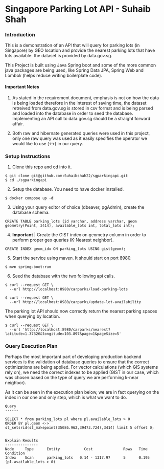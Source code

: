 # Singapore Parking Lot API - Suhaib Shah

### Introduction

This is a demonstration of an API that will query for parking lots (in Singapore) by GEO location and provide the nearest parking lots that have lots available. the dataset is provided by data.gov.sg.

This Project is built using Java Spring boot and some of the more common java packages are being used, like Spring Data JPA, Spring Web and Lombok (helps reduce writing boilerplate code).

#### Important Notes

1. As stated in the requirement document, emphasis is not on how the data is being loaded therefore in the interest of saving time, the dataset retreived from data.gov.sg is stored in csv format and is being parsed and loaded into the database in order to seed the database. Implementing an API call to data.gov.sg should be a straight forward affair.

2. Both raw and hibernate generated queries were used in this project, only one raw query was used as it easily specifies the operator we would like to use (<->) in our query.

### Setup Instructions

1. Clone this repo and cd into it.

```
$ git clone git@github.com:Suhaibshah22/sgparkingapi.git
$ cd ./sgparkingapi
```

2. Setup the database. You need to have docker installed.

```
$ docker compose up -d
```

3. Using your query editor of choice (dbeaver, pgAdmin), create the database schema.

```
CREATE TABLE parking_lots (id varchar, address varchar, geom geometry(Point, 3414), available_lots int, total_lots int);
```

4. **Important** | Create the GIST index on geometry column in order to perform proper geo queries (K-Nearest neighbor).

```
CREATE INDEX geom_idx ON parking_lots USING gist(geom);
```

5. Start the service using maven. It should start on port 8980.

```
$ mvn spring-boot:run
```

6. Seed the database with the two following api calls.

```
$ curl --request GET \
  --url http://localhost:8980/carparks/load-parking-lots
```

```
$ curl --request GET \
  --url http://localhost:8980/carparks/update-lot-availability
```

The parking lot API should now correctly return the nearest parking spaces when querying by location.

```
$ curl --request GET \
  --url 'http://localhost:8980/carparks/nearest?latitude=1.37326&longitude=103.897&page=1&pageSize=5'
```

### Query Execution Plan

Perhaps the most important part of developing production backend services is the validation of database queries to ensure that the correct optimizations are being applied. For vector calculations (which GIS systems rely on), we need the correct indexes to be applied (GIST in our case, which was chosen based on the type of query we are performing k-near neighbor).

As it can be seen in the execution plan below, we are in fact querying on the index in our one and only step, which is what we want to do.

```
Query
------

SELECT * from parking_lots pl where pl.available_lots > 0
ORDER BY pl.geom <-> st_setsrid(st_makepoint(35086.962,39473.724),3414) limit 5 offset 0;


Explain Results
---------------
Node     Type	   Entity	        Cost	          Rows	 Time	   Condition
Index    Scan	   parking_lots	  0.14 - 1317.97	  5	     0.195	  (pl.available_lots > 0)
```
